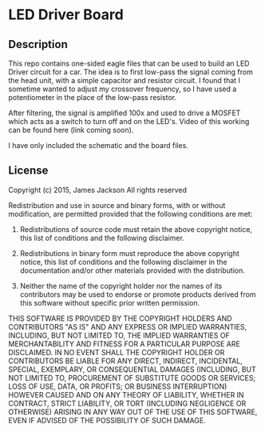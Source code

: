 # LED Driver Board

## Description
This repo contains one-sided eagle files that can be used to build an LED Driver circuit for a car.  The idea is to first low-pass the signal coming from the head unit, with a simple capacitor and resistor circuit.  I found that I sometime wanted to adjust my crossover frequency, so I have used a potentiometer in the place of the low-pass resistor.

After filtering, the signal is amplified 100x and used to drive a MOSFET which acts as a switch to turn off and on the LED's.  Video of this working can be found here (link coming soon).

I have only included the schematic and the board files.



## License
Copyright (c) 2015, James Jackson
All rights reserved

Redistribution and use in source and binary forms, with or without modification, are permitted provided that the following conditions are met:

1. Redistributions of source code must retain the above copyright notice, this list of conditions and the following disclaimer.

2. Redistributions in binary form must reproduce the above copyright notice, this list of conditions and the following disclaimer in the documentation and/or other materials provided with the distribution.

3. Neither the name of the copyright holder nor the names of its contributors may be used to endorse or promote products derived from this software without specific prior written permission.

THIS SOFTWARE IS PROVIDED BY THE COPYRIGHT HOLDERS AND CONTRIBUTORS "AS IS" AND ANY EXPRESS OR IMPLIED WARRANTIES, INCLUDING, BUT NOT LIMITED TO, THE IMPLIED WARRANTIES OF MERCHANTABILITY AND FITNESS FOR A PARTICULAR PURPOSE ARE DISCLAIMED. IN NO EVENT SHALL THE COPYRIGHT HOLDER OR CONTRIBUTORS BE LIABLE FOR ANY DIRECT, INDIRECT, INCIDENTAL, SPECIAL, EXEMPLARY, OR CONSEQUENTIAL DAMAGES (INCLUDING, BUT NOT LIMITED TO, PROCUREMENT OF SUBSTITUTE GOODS OR SERVICES; LOSS OF USE, DATA, OR PROFITS; OR BUSINESS INTERRUPTION) HOWEVER CAUSED AND ON ANY THEORY OF LIABILITY, WHETHER IN CONTRACT, STRICT LIABILITY, OR TORT (INCLUDING NEGLIGENCE OR OTHERWISE) ARISING IN ANY WAY OUT OF THE USE OF THIS SOFTWARE, EVEN IF ADVISED OF THE POSSIBILITY OF SUCH DAMAGE.
